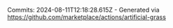 Commits: 2024-08-11T12:18:28.615Z - Generated via https://github.com/marketplace/actions/artificial-grass
<br>
